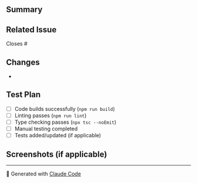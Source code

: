 ## Summary

<!-- Brief description of what this PR does -->

## Related Issue

Closes #<!-- issue number -->

## Changes

- <!-- List key changes made -->

## Test Plan

- [ ] Code builds successfully (`npm run build`)
- [ ] Linting passes (`npm run lint`)
- [ ] Type checking passes (`npx tsc --noEmit`)
- [ ] Manual testing completed
- [ ] Tests added/updated (if applicable)

## Screenshots (if applicable)

<!-- Add screenshots for UI changes -->

---

🤖 Generated with [Claude Code](https://claude.com/claude-code)
